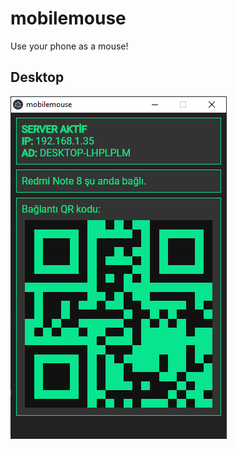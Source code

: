 # mobilemouse
Use your phone as a mouse!

## Desktop

![screenshot](https://raw.githubusercontent.com/yunusemregul/mobilemouse/main/screenshot.png)
